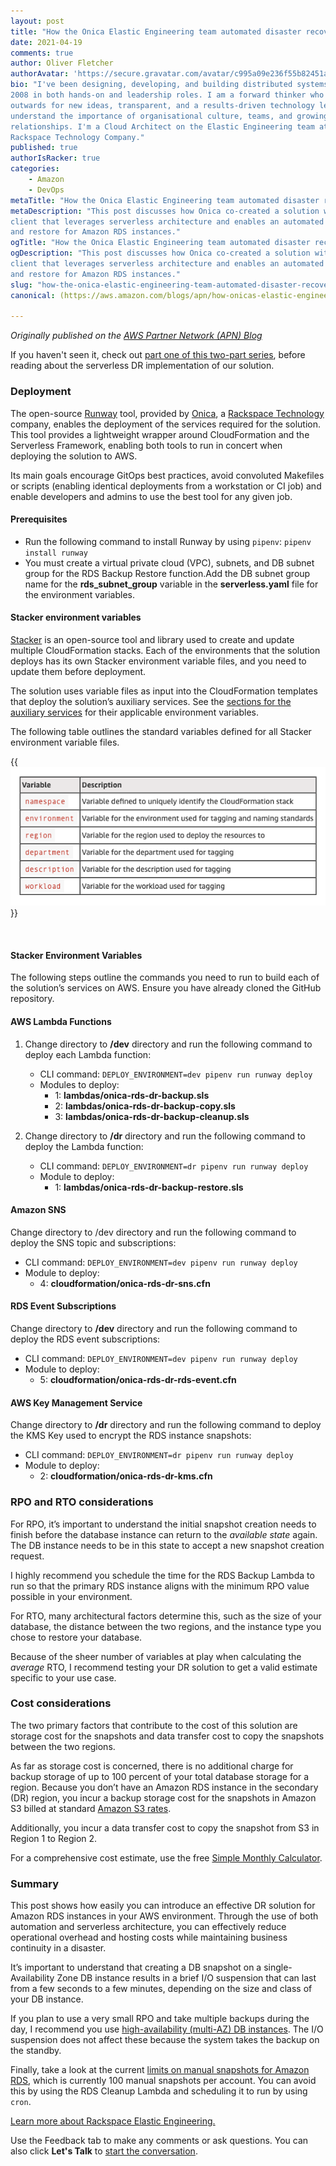 ```yaml
---
layout: post
title: "How the Onica Elastic Engineering team automated disaster recovery for Amazon RDS instances: Part Two"
date: 2021-04-19
comments: true
author: Oliver Fletcher
authorAvatar: 'https://secure.gravatar.com/avatar/c995a09e236f55b82451a9f8a6add9ad'
bio: "I've been designing, developing, and building distributed systems since
2008 in both hands-on and leadership roles. I am a forward thinker who looks
outwards for new ideas, transparent, and a results-driven technology leader. I
understand the importance of organisational culture, teams, and growing
relationships. I'm a Cloud Architect on the Elastic Engineering team at Onica, a
Rackspace Technology Company."
published: true
authorIsRacker: true
categories:
    - Amazon
    - DevOps
metaTitle: "How the Onica Elastic Engineering team automated disaster recovery for Amazon RDS instances: Part Two"
metaDescription: "This post discusses how Onica co-created a solution with a
client that leverages serverless architecture and enables an automated backup
and restore for Amazon RDS instances."
ogTitle: "How the Onica Elastic Engineering team automated disaster recovery for Amazon RDS instances: Part Two"
ogDescription: "This post discusses how Onica co-created a solution with a
client that leverages serverless architecture and enables an automated backup
and restore for Amazon RDS instances."
slug: "how-the-onica-elastic-engineering-team-automated-disaster-recovery-for-amazon-rds-instances-part-two"
canonical: (https://aws.amazon.com/blogs/apn/how-onicas-elastic-engineering-team-automated-disaster-recovery-for-amazon-rds-instances/

---
```


*Originally published on the [AWS Partner Network (APN) Blog](https://aws.amazon.com/blogs/apn/how-onicas-elastic-engineering-team-automated-disaster-recovery-for-amazon-rds-instances/)*

If you haven't seen it, check out
[part one of this two-part series](https://docs.rackspace.com/blog/how-the-onica-elastic-engineering-team-automated-disaster-recovery-for-amazon-rds-instances-part-one/),
before reading about the serverless DR implementation of our solution.

<!--more-->

### Deployment

The open-source [Runway](https://docs.onica.com/projects/runway/en/release/)
tool, provided by [Onica](https://onica.com/), a
[Rackspace Technology](https://www.rackspace.com/) company, enables the
deployment of the services required for the solution. This tool provides a
lightweight wrapper around CloudFormation and the Serverless Framework, enabling
both tools to run in concert when deploying the solution to AWS.

Its main goals encourage GitOps best practices, avoid convoluted Makefiles or
scripts (enabling identical deployments from a workstation or CI job) and enable
developers and admins to use the best tool for any given job.

#### Prerequisites

- Run the following command to install Runway by using `pipenv`:
       `pipenv install runway`
- You must create a virtual private cloud (VPC), subnets, and DB subnet group
  for the RDS Backup Restore function.Add the DB subnet group name for the **rds_subnet_group** variable in the **serverless.yaml** file for the
  environment variables.

#### Stacker environment variables

[Stacker](https://stacker.readthedocs.io/en/latest/terminology.html#blueprint)
is an open-source tool and library used to create and update multiple
CloudFormation stacks. Each of the environments that the solution deploys has
its own Stacker environment variable files, and you need to update them before
deployment.

The solution uses variable files as input into the CloudFormation templates that
deploy the solution’s auxiliary services. See the
[sections for the auxiliary services](https://docs.rackspace.com/blog/how-the-onica-elastic-engineering-team-automated-disaster-recovery-for-amazon-rds-instances-part-one/)
for their applicable environment variables.

The following table outlines the standard variables defined for all Stacker
environment variable files.

{{<img src="Table1.png" title="" alt="">}}

</br>

#### Stacker Environment Variables

The following steps outline the commands you need to run to build each of the
solution’s services on AWS. Ensure you have already cloned the GitHub repository.

#### AWS Lambda Functions

1. Change directory to **/dev** directory and run the following command to deploy
   each Lambda function:

    - CLI command: `DEPLOY_ENVIRONMENT=dev pipenv run runway deploy`
    - Modules to deploy:
        - 1: **lambdas/onica-rds-dr-backup.sls**
        - 2: **lambdas/onica-rds-dr-backup-copy.sls**
        - 3: **lambdas/onica-rds-dr-backup-cleanup.sls**
2. Change directory to **/dr** directory and run the following command to deploy
   the Lambda function:

    - CLI command: `DEPLOY_ENVIRONMENT=dr pipenv run runway deploy`
    - Module to deploy:
        - 1: **lambdas/onica-rds-dr-backup-restore.sls**

#### Amazon SNS

Change directory to /dev directory and run the following command to deploy the
SNS topic and subscriptions:

- CLI command: `DEPLOY_ENVIRONMENT=dev pipenv run runway deploy`
- Module to deploy:
  - 4: **cloudformation/onica-rds-dr-sns.cfn**

#### RDS Event Subscriptions

Change directory to **/dev** directory and run the following command to deploy
the RDS event subscriptions:

- CLI command: `DEPLOY_ENVIRONMENT=dev pipenv run runway deploy`
- Module to deploy:
  - 5: **cloudformation/onica-rds-dr-rds-event.cfn**

#### AWS Key Management Service

Change directory to **/dr** directory and run the following command to deploy
the KMS Key used to encrypt the RDS instance snapshots:

- CLI command: `DEPLOY_ENVIRONMENT=dr pipenv run runway deploy`
- Module to deploy:
  - 2: **cloudformation/onica-rds-dr-kms.cfn**

### RPO and RTO considerations

For RPO, it’s important to understand the initial snapshot creation needs to
finish before the database instance can return to the *available state* again.
The DB instance needs to be in this state to accept a new snapshot creation
request.

I highly recommend you schedule the time for the RDS Backup Lambda to run so that
the primary RDS instance aligns with the minimum RPO value possible in your
environment.

For RTO, many architectural factors determine this, such as the size of your
database, the distance between the two regions, and the instance type you chose
to restore your database.

Because of the sheer number of variables at play when calculating the *average*
RTO, I recommend testing your DR solution to get a valid estimate specific to
your use case.

### Cost considerations

The two primary factors that contribute to the cost of this solution are storage
cost for the snapshots and data transfer cost to copy the snapshots between the
two regions.

As far as storage cost is concerned, there is no additional charge for backup
storage of up to 100 percent of your total database storage for a region. Because
you don’t have an Amazon RDS instance in the secondary (DR) region, you incur a
backup storage cost for the snapshots in Amazon S3 billed at standard
[Amazon S3 rates](https://aws.amazon.com/s3/pricing/).

Additionally, you incur a data transfer cost to copy the snapshot from S3 in
Region 1 to Region 2.

For a comprehensive cost estimate, use the free
[Simple Monthly Calculator](https://calculator.s3.amazonaws.com/index.html).

### Summary

This post shows how easily you can introduce an effective DR solution for Amazon
RDS instances in your AWS environment. Through the use of both automation and
serverless architecture, you can effectively reduce operational overhead and
hosting costs while maintaining business continuity in a disaster.

It’s important to understand that creating a DB snapshot on a single-Availability
Zone DB instance results in a brief I/O suspension that can last from a few
seconds to a few minutes, depending on the size and class of your DB instance.

If you plan to use a very small RPO and take multiple backups during the day, I
recommend you use [high-availability (multi-AZ) DB instances](https://docs.aws.amazon.com/AmazonRDS/latest/UserGuide/Concepts.MultiAZ.html).
The I/O suspension does not affect these because the system takes the backup on the standby.

Finally, take a look at the current [limits on manual snapshots for Amazon RDS](https://docs.aws.amazon.com/AmazonRDS/latest/UserGuide/CHAP_Limits.html),
which is currently 100 manual snapshots per account. You can avoid this by using
the RDS Cleanup Lambda and scheduling it to run by using `cron`.

<a class="cta blue" id="cta" href="https://www.rackspace.com/solutions/elastic-engineering">Learn more about Rackspace Elastic Engineering.</a>

Use the Feedback tab to make any comments or ask questions. You can also click
**Let's Talk** to [start the conversation](https://www.rackspace.com/).
